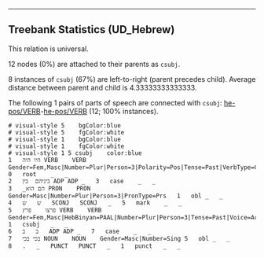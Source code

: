 

--------------------------------------------------------------------------------

## Treebank Statistics (UD_Hebrew)

This relation is universal.

12 nodes (0%) are attached to their parents as `csubj`.

8 instances of `csubj` (67%) are left-to-right (parent precedes child).
Average distance between parent and child is 4.33333333333333.

The following 1 pairs of parts of speech are connected with `csubj`: [he-pos/VERB]()-[he-pos/VERB]() (12; 100% instances).


~~~ conllu
# visual-style 5	bgColor:blue
# visual-style 5	fgColor:white
# visual-style 1	bgColor:blue
# visual-style 1	fgColor:white
# visual-style 1 5 csubj	color:blue
1	היו	היה	VERB	VERB	Gender=Fem,Masc|Number=Plur|Person=3|Polarity=Pos|Tense=Past|VerbType=Cop	0	root	_	_
2	ביניהם	בין	ADP	ADP	_	3	case	_	_
3	_הם	הוא	PRON	PRON	Gender=Masc|Number=Plur|Person=3|PronType=Prs	1	obl	_	_
4	ש	ש	SCONJ	SCONJ	_	5	mark	_	_
5	פרצו	פרץ	VERB	VERB	Gender=Fem,Masc|HebBinyan=PAAL|Number=Plur|Person=3|Tense=Past|Voice=Act	1	csubj	_	_
6	ב	ב	ADP	ADP	_	7	case	_	_
7	בכי	בכי	NOUN	NOUN	Gender=Masc|Number=Sing	5	obl	_	_
8	.	_	PUNCT	PUNCT	_	1	punct	_	_

~~~


